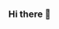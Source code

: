 ### Hi there 👋

<!--
**gitGustvo/gitGustvo** is a ✨ _special_ ✨ repository because its `README.md` (this file) appears on your GitHub profile.

Here are some ideas to get you started:

- Iniciante em programação 
- 🌱 I’m currently learning ...
- 👯 I’m looking to collaborate on ...
- 🤔 I’m looking for help with ...
- 💬 Ask me about ...
- 📫 How to reach me: ...
- 😄 Pronouns: ...
- ⚡ Fun fact: ...
-->
